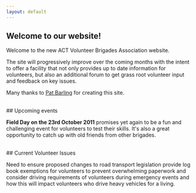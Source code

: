 ```yaml
---
layout: default
---
```


## Welcome to our website!

Welcome to the new ACT Volunteer Brigades Association website.

The site will progressively improve over the coming months with the intent to offer a facility that not only provides up to date information for volunteers, but also an additional forum to get grass root volunteer input and feedback on key issues.

Many thanks to [Pat Barling](http://www.firebreak.com.au) for creating this site.

<br />
## Upcoming events

**Field Day on the 23rd October 2011** promises yet again to be a fun and challenging event for volunteers to test their skills. It's also a great opportunity to catch up with old friends from other brigades.

<br />
## Current Volunteer Issues

Need to ensure proposed changes to road transport legislation provide log book exemptions for volunteers to prevent overwhelming paperwork and consider driving requirements of volunteers during emergency events and how this will impact volunteers who drive heavy vehicles for a living.